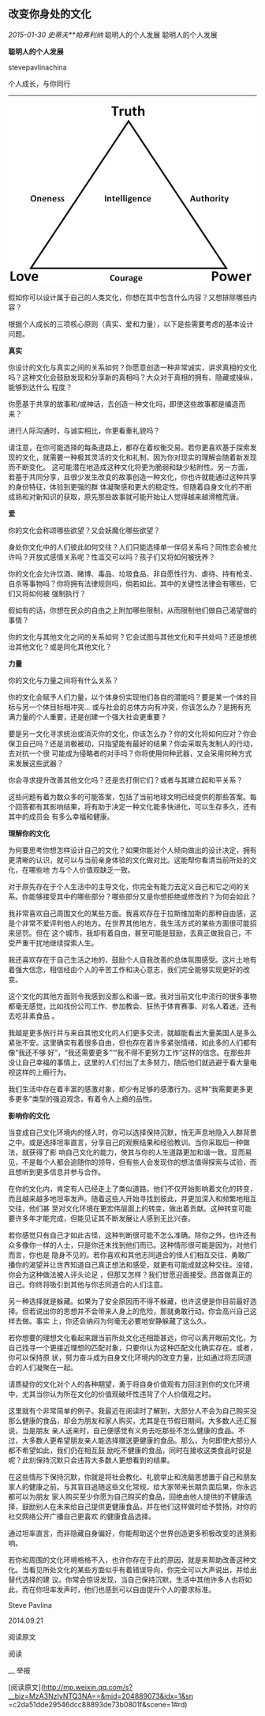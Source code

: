 ##  改变你身处的文化

_2015-01-30_ _史蒂夫**帕弗利纳_ 聪明人的个人发展 聪明人的个人发展

**聪明人的个人发展**

stevepavlinachina

个人成长，与你同行

__ __

![](_resources/改变你身处的文化image0.jpg)

  

假如你可以设计属于自己的人类文化，你想在其中包含什么内容？又想排除哪些内容？

  

根据个人成长的三项核心原则（真实、爱和力量），以下是些需要考虑的基本设计问题。

  

  

**真实**

  

你设计的文化与真实之间的关系如何？你愿意创造一种非常诚实，讲求真相的文化吗？这种文化会鼓励发现和分享新的真相吗？大众对于真相的拥有、隐藏或操纵，能够到达什么
程度？

  

你愿基于共享的故事和/或神话，去创造一种文化吗，即使这些故事都是编造而来？

  

进行人际沟通时，与诚实相比，你更看重礼貌吗？

  

请注意，在你可能选择的每条道路上，都存在着权衡交易。若你更喜欢基于探索发现的文化，就需要一种极其灵活的文化和礼制，因为你对现实的理解会随着新发现而不断变化。
这可能潜在地造成这种文化将更为脆弱和缺少粘附性。另一方面，若基于共同分享，且很少发生改变的故事创造一种文化，你也许就能通过这种共享的身份特征，体验到更强的群
体凝聚感和更大的稳定性。但随着自身文化的不断成熟和对新知识的获取，原先那些故事就可能开始让人觉得越来越滑稽荒唐。

  

  

**爱**

  

你的文化会称颂哪些欲望？又会妖魔化哪些欲望？

  

身处你文化中的人们彼此如何交往？人们只能选择单一伴侣关系吗？同性恋会被允许吗？开放式感情关系呢？性滥交可以吗？孩子们又将如何被抚养？

  

你的文化会允许饮酒、赌博、毒品、垃圾食品、非自愿性行为、虐待、持有枪支、自杀等事物吗？你将拥有法律规则吗，倘若如此，其中的关键性法律会有哪些，它们又将如何被
强制执行？

  

假如有的话，你想在民众的自由之上附加哪些限制，从而限制他们做自己渴望做的事情？

  

你的文化与其他文化之间的关系如何？它会试图与其他文化和平共处吗？还是想统治其他文化？或是同化其他文化？

  

  

**力量**

  

你的文化与力量之间将有什么关系？

  

你的文化会赋予人们力量，以个体身份实现他们各自的潜能吗？要是某一个体的目标与另一个体目标相冲突…
或与社会的总体方向有冲突，你该怎么办？是拥有充满力量的个人重要，还是创建一个强大社会更重要？

  

要是另一文化寻求统治或消灭你的文化，你该怎么办？你的文化将如何应对？你会保卫自己吗？还是消极被动，只指望能有最好的结果？你会采取先发制人的行动，去对抗一个很
可能成为侵略者的对手吗？你将使用何种武器，又会采用何种方式来发展这些武器？

  

你会寻求提升改善其他文化吗？还是去打倒它们？或者与其建立起和平关系？

  

这些问题有着为数众多的可能答案，包括了当前地球文明已经提供的那些答案。每个回答都有其影响结果，将有助于决定一种文化能多快进化，可以生存多久，还有其中的成员会
有多么幸福和健康。

  

  

**理解你的文化**

  

为何要思考你想怎样设计自己的文化？如果你能对个人倾向做出的设计决定，拥有更清晰的认识，就可以与当前亲身体验的文化做对比。这能帮你看清当前所处的文化，在哪些地
方与个人价值观缺乏一致。

  

对于原先存在于个人生活中的主导文化，你完全有能力去定义自己和它之间的关系。你能够接受其中的哪些部分？哪些部分又是你想拒绝或修改的？为何会如此？

  

我非常喜欢自己周围文化的某些方面。我喜欢存在于拉斯维加斯的那种自由感，这是个非常不爱评判他人的地方。在世界其他地方，我生活方式的某些方面很可能招来惩罚。但在
这个城市，我却有着自由，甚至可能是鼓励，去真正做我自己，不受严重干扰地继续探索人生。

  

我还喜欢存在于自己生活之地的，鼓励个人自我改善的总体氛围感受。这片土地有着强大信念，相信经由个人的辛苦工作和决心意志，我们完全能够实现更好的改变。

  

这个文化的其他方面则令我感到没那么和谐一致。我对当前文化中流行的很多事物都毫无感觉，比如找份公司工作、参加教会、狂热于体育赛事、对名人着迷，还有去吃非素食品
。

  

我越是更多旅行并与来自其他文化的人们更多交流，就越能看出大量美国人是多么紧张不安。这里确实有着很多自由，但也存在着许多紧张情绪，如此多的人们都有像“我还不够
好”，“我还需要更多”’“我不得不更努力工作”这样的信念。在那些并没让自己幸福的事情上，这里的人们付出了太多努力，随后他们就逃避于看大量电视这样的上瘾行为。

  

我们生活中存在着丰富的感激对象，却少有足够的感激行为。这种“我需要更多更多更多”类型的强迫观念，有着令人上瘾的品性。

  

  

**影响你的文化**

  

当变成自己文化环境内的怪人时，你可以选择保持沉默，悄无声息地隐入人群背景之中。或是选择坦率直言，分享自己的观察结果和经验教训。当你采取后一种做法，就获得了影
响自己文化的能力，使其与你的人生道路更加和谐一致。显而易见，不是每个人都会追随你的领导，但有些人会发现你的想法值得探索与试验，而且想听到更多信息并参与合作。

  

在你的文化内，肯定有人已经走上了类似道路。他们不仅开始影响着文化的转变，而且越来越多地坦率发声。随着这些人开始寻找到彼此，并更加深入和频繁地相互交往，他们甚
至对文化环境在更宏伟层面上的转变，做出着贡献。这种转变可能要许多年才能完成，但能见证其不断发展让人感到无比兴奋。

  

若你感觉只有自己才如此古怪，这种判断很可能不怎么准确。除你之外，也许还有众多像你一样的人士，只是你还未找到他们而已。这种情形很可能是因为，对他们而言，你也是
隐身不见的。若你喜欢和其他志同道合的怪人们相互交往，勇敢广播你的渴望并让世界知道自己真正想法和感受，就更有可能成就这种交往。没错，你会为这种做法被人评头论足
，但那又怎样？我们甘愿迎面接受。昂首做真正的自己。你终将吸引到其他与你志同道合的人们注意。

  

另一种选择就是躲藏。如果为了安全原因而不得不躲藏，也许这便是你目前最好选择。但若说出你的思想并不会带来人身上的危险，那就勇敢行动。你会高兴自己这样去做。事实
上，你还会纳闷为何毫无必要地安静躲藏了这么久。

  

若你想要的理想文化看起来跟当前所处文化还相距甚远，你可以离开眼前文化，为自己找寻一个更接近理想的匹配对象，只要你认为这种匹配文化确实存在。或者，你可以保持原
状，努力奋斗成为自身文化环境内的改变力量，比如通过将志同道合的人们凝聚在一起。

  

请质疑你的文化对个人的各种期望，勇于将自身价值观有力回注到你的文化环境中，尤其当你认为所在文化的价值观破坏性违背了个人价值观之时。

  

这里就有个非常简单的例子。我最近在阅读时了解到，大部分人不会为自己购买没那么健康的食品，却会为朋友和家人购买，尤其是在节假日期间。大多数人还汇报说，当是朋友
亲人送来时，自己便感觉有义务去吃那些不怎么健康的食品。不过，大多数人更希望朋友亲人能选择赠送更健康的食品。那么，为何即使大部分人都不希望如此，我们仍在相互鼓
励吃不健康的食品，同时在接收这类食品时说是呢？此刻保持沉默只会违背大多数人更想看到的结果。

  

在这些情形下保持沉默，你就是将社会教化、礼貌举止和洗脑思想置于自己和朋友家人的健康之前。与其盲目追随这些文化常规，给大家带来长期负面后果，你永远都可以为朋友
家人购买至少你愿为自己购买的食品，回绝由他人提供的不健康选择，鼓励别人在未来给自己提供更健康食品，并在他们这样做时给予赞扬，对你的社交网络公开广播自己更喜欢
的健康食品选择。

  

通过坦率直言，而非隐藏自身偏好，你能帮助这个世界创造更多积极改变的涟漪影响。

  

若你和周围的文化环境格格不入，也许你存在于此的原因，就是来帮助改善这种文化。当看见所处文化的某些方面似乎有着错误导向，你完全可以大声说出，并给出替代选择的建
议。你常会惊讶发现，当自己保持沉默，生活中其他许多人也将如此，而在你坦率发声时，他们也感到可以自由提升个人的要求标准。

  

  

Steve Pavlina

2014.09.21

  

  

阅读原文

阅读

__ 举报

[阅读原文](http://mp.weixin.qq.com/s?__biz=MzA3NzIyNTQ3NA==&mid=204889073&idx=1&sn
=c2da51dde29546dcc88893de73b0801f&scene=1#rd)

